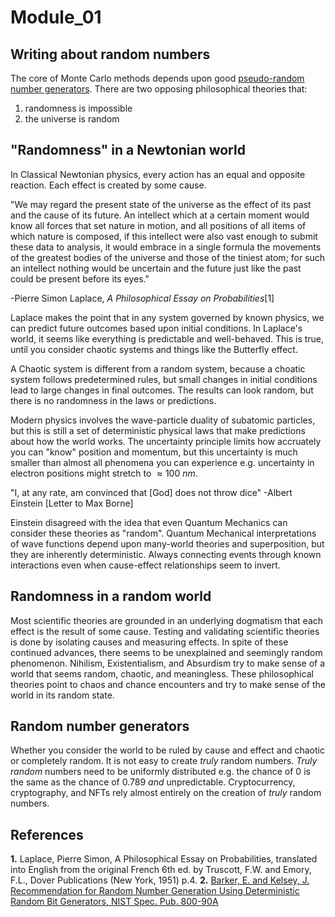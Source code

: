 # Module_01
## Writing about random numbers 

The core of Monte
Carlo methods depends upon good [pseudo-random number
generators](https://en.wikipedia.org/wiki/Pseudorandom_number_generator).
There are two opposing philosophical theories that:

1. randomness is impossible
2. the universe is random


## "Randomness" in a Newtonian world

In Classical Newtonian physics, every action has an equal and opposite
reaction. Each effect is created by some cause. 

"We may regard the present state of the universe as the effect of its
past and the cause of its future. An intellect which at a certain moment
would know all forces that set nature in motion, and all positions of
all items of which nature is composed, if this intellect were also vast
enough to submit these data to analysis, it would embrace in a single
formula the movements of the greatest bodies of the universe and those
of the tiniest atom; for such an intellect nothing would be uncertain
and the future just like the past could be present before its eyes."

-Pierre Simon Laplace, _A Philosophical Essay on Probabilities_[1]

Laplace makes the point that in any system governed by known physics, we
can predict future outcomes based upon initial conditions. In Laplace's
world, it seems like everything is predictable and well-behaved. This is
true, until you consider chaotic systems and things like the Butterfly
effect. 

A Chaotic system is different from a random system, because a choatic
system follows predetermined rules, but small changes in initial
conditions lead to large changes in final outcomes. The results can look
random, but there is no randomness in the laws or predictions. 

<!-- update some examples and data from double pendulum -->

Modern physics involves the wave-particle duality of subatomic
particles, but this is still a set of deterministic physical laws that
make predictions about how the world works. The uncertainty principle
limits how accruately you can "know" position and momentum, but this
uncertainty is much smaller than almost all phenomena you can experience
e.g. uncertainty in electron positions might stretch to $\approx100~nm$. 

"I, at any rate, am convinced that [God] does not throw dice" 
-Albert Einstein [Letter to Max Borne]

Einstein disagreed with the idea that even Quantum Mechanics can
consider these theories as "random". Quantum Mechanical interpretations
of wave functions depend upon many-world theories and superposition, but
they are inherently deterministic. Always connecting events through
known interactions even when cause-effect relationships seem to invert.

## Randomness in a random world

Most scientific theories are grounded in an underlying dogmatism that
each effect is the result of some cause. Testing and validating
scientific theories is done by isolating causes and measuring effects.
In spite of these continued advances, there seems to be unexplained and seemingly random
phenomenon. Nihilism, Existentialism, and Absurdism try to make sense of a
world that seems random, chaotic, and meaningless. These philosophical
theories point to chaos and chance encounters and try to make sense of
the world in its random state. 

## Random number generators

Whether you consider the world to be ruled by cause and effect and
chaotic or completely random. It is not easy to create _truly_ random
numbers. _Truly random_ numbers need to be uniformly distributed e.g.
the chance of 0 is the same as the chance of 0.789 _and_ unpredictable.
Cryptocurrency, cryptography, and NFTs rely almost entirely on the
creation of _truly_ random numbers. 



## References 
**1.** Laplace, Pierre Simon, A Philosophical Essay on Probabilities,
translated into English from the original French 6th ed. by Truscott,
F.W. and Emory, F.L., Dover Publications (New York, 1951) p.4.
**2.**
[Barker, E. and Kelsey, J. Recommendation for Random Number Generation Using Deterministic Random
Bit Generators, NIST Spec. Pub. 800-90A
](https://nvlpubs.nist.gov/nistpubs/SpecialPublications/NIST.SP.800-90Ar1.pdf)

